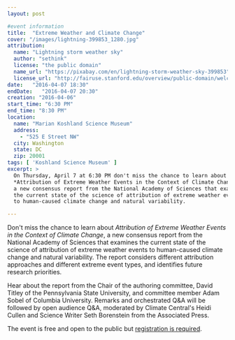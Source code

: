 ```yaml
---
layout: post

#event information
title:  "Extreme Weather and Climate Change"
cover: "/images/lightning-399853_1280.jpg"
attribution:
  name: "Lightning storm weather sky"
  author: "sethink"
  license: "the public domain"
  name_url: "https://pixabay.com/en/lightning-storm-weather-sky-399853"
  license_url: "http://fairuse.stanford.edu/overview/public-domain/welcome"
date:   "2016-04-07 18:30"
endDate:   "2016-04-07 20:30"
creation: "2016-04-06"
start_time: "6:30 PM"
end_time: "8:30 PM"
location:
  name: "Marian Koshland Science Museum"
  address:
    - "525 E Street NW"
  city: Washington
  state: DC
  zip: 20001
tags: [ 'Koshland Science Museum' ]
excerpt: >
  On Thursday, April 7 at 6:30 PM don't miss the chance to learn about
  *Attribution of Extreme Weather Events in the Context of Climate Change*,
  a new consensus report from the National Academy of Sciences that examines
  the current state of the science of attribution of extreme weather events
  to human-caused climate change and natural variability.

---
```


Don't miss the chance to learn about *Attribution of Extreme Weather Events
in the Context of Climate Change*, a new consensus report from the National
Academy of Sciences that examines the current state of the science of
attribution of extreme weather events to human-caused climate change
and natural variability. The report considers different attribution
approaches and different extreme event types, and identifies future research
priorities.
 
Hear about the report from the Chair of the authoring committee, David Titley
of the Pennsylvania State University, and committee member Adam Sobel of
Columbia University. Remarks and orchestrated Q&A will be followed by open
audience Q&A, moderated by Climate Central's Heidi Cullen and Science Writer
Seth Borenstein from the Associated Press.

The event is free and open to the public but [registration is required](https://www.eventbrite.com/e/extreme-weather-and-climate-change-tickets-23456077760).